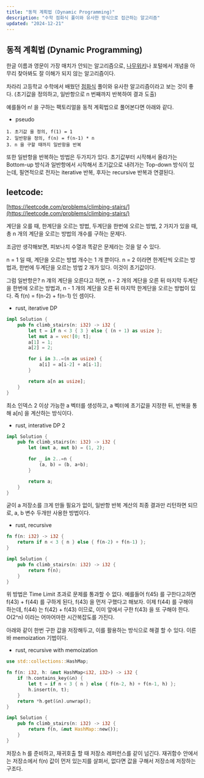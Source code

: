```yaml
---
title: "동적 계획법 (Dynamic Programming)"
description: "수학 점화식 풀이와 유사한 방식으로 접근하는 알고리즘"
updated: "2024-12-21"
---
```


## 동적 계획법 (Dynamic Programming)

한글 이름과 영문이 가장 매치가 안되는 알고리즘으로, [나무위키](https://namu.wiki/w/%EB%8F%99%EC%A0%81%20%EA%B3%84%ED%9A%8D%EB%B2%95)나 포털에서 개념을 아무리 찾아봐도 잘 이해가 되지 않는 알고리즘이다.

차라리 고등학교 수학에서 배웠던 [점화식](https://namu.wiki/w/%EC%A0%90%ED%99%94%EC%8B%9D) 풀이와 유사한 알고리즘이라고 보는 것이 좋다. (초기값을 정의하고, 일반항으로 n 번째까지 반복하여 결과 도출)

예를들어 n! 을 구하는 팩토리얼을 동적 계획법으로 풀어본다면 아래와 같다.

- pseudo
```pseudo
1. 초기값 을 정의, f(1) = 1
2. 일반항을 정의, f(n) = f(n-1) * n
3. n 을 구할 때까지 일반항을 반복
```

또한 일반항을 반복하는 방법은 두가지가 있다. 초기값부터 시작해서 올라가는 Bottom-up 방식과 일반항에서 시작해서 초기값으로 내려가는 Top-down 방식이 있는데, 필연적으로 전자는 iterative 반복, 후자는 recursive 반복과 연결된다.

## leetcode: 

[https://leetcode.com/problems/climbing-stairs/](https://leetcode.com/problems/climbing-stairs/)

계단을 오를 때, 한계단을 오르는 방법, 두계단을 한번에 오르는 방법, 2 가지가 있을 때, 총 n 개의 계단을 오르는 방법의 개수를 구하는 문제다.

조금만 생각해보면, 피보나치 수열과 똑같은 문제라는 것을 알 수 있다.

n = 1 일 때, 계단을 오르는 방법 개수는 1 개 뿐이다. n = 2 이라면 한계단씩 오르는 방법과, 한번에 두계단을 오르는 방법 2 개가 있다. 이것이 초기값이다.

그럼 일반항은? n 걔의 계단을 오른다고 하면, n - 2 개의 계단을 오른 뒤 마지막 두계단을 한번에 오르는 방법과, n - 1 개의 계단을 오른 뒤 마지막 한계단을 오르는 방법이 있다. 즉 f(n) = f(n-2) + f(n-1) 인 셈이다.

- rust, iterative DP
```rust
impl Solution {
    pub fn climb_stairs(n: i32) -> i32 {
        let t = if n < 3 { 3 } else { (n + 1) as usize };
        let mut a = vec![0; t];
        a[1] = 1;
        a[2] = 2;

        for i in 3..=(n as usize) {
            a[i] = a[i-2] + a[i-1];
        }

        return a[n as usize];
    }
}
```

최소 인덱스 2 이상 가능한 a 벡터를 생성하고, a 벡터에 초기값을 지정한 뒤, 반복을 통해 a[n] 을 계산하는 방식이다.

- rust, interative DP 2
```rust
impl Solution {
    pub fn climb_stairs(n: i32) -> i32 {
        let (mut a, mut b) = (1, 2);

        for _ in 2..=n {
            (a, b) = (b, a+b);
        }

        return a;
    }
}
```

굳이 a 저장소를 크게 만들 필요가 없이, 일반항 반복 계산의 최종 결과만 리턴하면 되므로, a, b 변수 두개만 사용한 방법이다.

- rust, recursive
```rust
fn f(n: i32) -> i32 {
    return if n < 3 { n } else { f(n-2) + f(n-1) };
}

impl Solution {
    pub fn climb_stairs(n: i32) -> i32 {
        return f(n);
    }
}
```

위 방법은 Time Limit 초과로 문제를 통과할 수 없다. 예를들어 f(45) 를 구한다고하면 f(43) + f(44) 를 구하게 된다, f(43) 을 먼저 구했다고 해보자. 이제 f(44) 를 구해야 하는데, f(44) 는 f(42) + f(43) 이므로, 이미 앞에서 구한 f(43) 을 또 구해야 한다. O(2^n) 이라는 어마어마한 시간복잡도를 가진다.

아래와 같이 한번 구한 값을 저장해두고, 이를 활용하는 방식으로 해결 할 수 있다. 이른바 memoization 기법이다.

- rust, recursive with memoization
```rust
use std::collections::HashMap;

fn f(n: i32, h: &mut HashMap<i32, i32>) -> i32 {
    if !h.contains_key(&n) {
        let t = if n < 3 { n } else { f(n-2, h) + f(n-1, h) };
        h.insert(n, t);
    }
    return *h.get(&n).unwrap();
}

impl Solution {
    pub fn climb_stairs(n: i32) -> i32 {
        return f(n, &mut HashMap::new());
    }
}
```

저장소 h 를 준비하고, 재귀호출 할 때 저장소 레퍼런스를 같이 넘긴다. 재귀함수 안에서는 저장소에서 f(n) 값이 먼저 있는지를 살펴서, 없다면 값을 구해서 저장소에 저장하는 구조다.